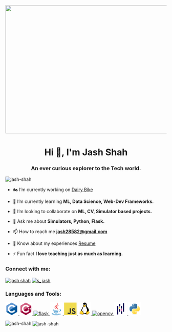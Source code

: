 
<img width="1000" height="400" src="https://github.com/Jash-Shah/Jash-Shah/blob/main/resources/Jash%20Shah%20Banner.png">

<h1 align="center">Hi 👋, I'm Jash Shah</h1>  
<h3 align="center">An ever curious explorer to the Tech world.</h3>  
  
<p align="left"> <img src="https://komarev.com/ghpvc/?username=jash-shah&label=Profile%20views&color=0e75b6&style=flat" alt="jash-shah" /> </p>  
  
- 🏍️ I’m currently working on [Dairy Bike](https://github.com/Jash-Shah/Dairy-Bike-E-Yantra)  
  
- 🌱 I’m currently learning **ML, Data Science, Web-Dev Frameworks.**  
  
- 👯 I’m looking to collaborate on **ML, CV, Simulator based projects.**  
  
- 💬 Ask me about **Simulators, Python, Flask.**  
  
- 📫 How to reach me **jash28582@gmail.com**  
  
- 📄 Know about my experiences [Resume](https://drive.google.com/file/d/1zF63htpYAJQ7JbJhKMyxPlsfxZ5IMRZA/view?usp=sharing)  
  
- ⚡ Fun fact **I love teaching just as much as learning.**  
  
<h3 align="left">Connect with me:</h3>  
<p align="left">  
<a href="https://linkedin.com/in/jash shah" target="blank"><img align="center" src="https://raw.githubusercontent.com/rahuldkjain/github-profile-readme-generator/master/src/images/icons/Social/linked-in-alt.svg" alt="jash shah" height="30" width="40" /></a>  
<a href="https://instagram.com/s_jash" target="blank"><img align="center" src="https://raw.githubusercontent.com/rahuldkjain/github-profile-readme-generator/master/src/images/icons/Social/instagram.svg" alt="s_jash" height="30" width="40" /></a>  
</p>  
  
<h3 align="left">Languages and Tools:</h3>  
<p align="left"> <a href="https://www.cprogramming.com/" target="_blank" rel="noreferrer"> <img src="https://raw.githubusercontent.com/devicons/devicon/master/icons/c/c-original.svg" alt="c" width="40" height="40"/> </a> <a href="https://www.w3schools.com/cpp/" target="_blank" rel="noreferrer"> <img src="https://raw.githubusercontent.com/devicons/devicon/master/icons/cplusplus/cplusplus-original.svg" alt="cplusplus" width="40" height="40"/> </a> <a href="https://flask.palletsprojects.com/" target="_blank" rel="noreferrer"> <img src="https://www.vectorlogo.zone/logos/pocoo_flask/pocoo_flask-icon.svg" alt="flask" width="40" height="40"/> </a> <a href="https://www.java.com" target="_blank" rel="noreferrer"> <img src="https://raw.githubusercontent.com/devicons/devicon/master/icons/java/java-original.svg" alt="java" width="40" height="40"/> </a> <a href="https://developer.mozilla.org/en-US/docs/Web/JavaScript" target="_blank" rel="noreferrer"> <img src="https://raw.githubusercontent.com/devicons/devicon/master/icons/javascript/javascript-original.svg" alt="javascript" width="40" height="40"/> </a> <a href="https://www.linux.org/" target="_blank" rel="noreferrer"> <img src="https://raw.githubusercontent.com/devicons/devicon/master/icons/linux/linux-original.svg" alt="linux" width="40" height="40"/> </a> <a href="https://opencv.org/" target="_blank" rel="noreferrer"> <img src="https://www.vectorlogo.zone/logos/opencv/opencv-icon.svg" alt="opencv" width="40" height="40"/> </a> <a href="https://pandas.pydata.org/" target="_blank" rel="noreferrer"> <img src="https://raw.githubusercontent.com/devicons/devicon/2ae2a900d2f041da66e950e4d48052658d850630/icons/pandas/pandas-original.svg" alt="pandas" width="40" height="40"/> </a> <a href="https://www.python.org" target="_blank" rel="noreferrer"> <img src="https://raw.githubusercontent.com/devicons/devicon/master/icons/python/python-original.svg" alt="python" width="40" height="40"/> </a> </p>  
  
<p><img align="left" src="https://github-readme-stats.vercel.app/api/top-langs?username=jash-shah&show_icons=true&locale=en&layout=compact" alt="jash-shah" /></p>  
  
<p>&nbsp;<img align="center" src="https://github-readme-stats.vercel.app/api?username=jash-shah&show_icons=true&locale=en" alt="jash-shah" /></p>

